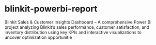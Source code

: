 # blinkit-powerbi-report
Blinkit Sales &amp; Customer Insights Dashboard – A comprehensive Power BI project analyzing Blinkit’s sales performance, customer satisfaction, and inventory distribution using key KPIs and interactive visualizations to uncover optimization opportunitie

